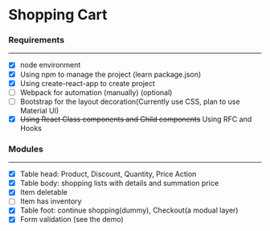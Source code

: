 # Shopping Cart

### Requirements

---

-   [x] node environment
-   [x] Using npm to manage the project (learn package.json)
-   [x] Using create-react-app to create project
-   [ ] Webpack for automation (manually) (optional)
-   [ ] Bootstrap for the layout decoration(Currently use CSS, plan to use Material UI)
-   [x] ~~Using React Class components and Child components~~ Using RFC and Hooks

### Modules

---

-   [x] Table head: Product, Discount, Quantity, Price Action
-   [x] Table body: shopping lists with details and summation price
-   [x] Item deletable
-   [ ] Item has inventory
-   [x] Table foot: continue shopping(dummy), Checkout(a modual layer)
-   [x] Form validation (see the demo)
